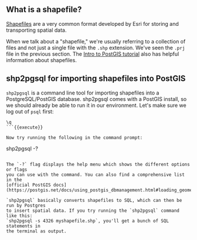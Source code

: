 ## What is a shapefile?

[Shapefiles](https://en.wikipedia.org/wiki/Shapefile) are a very common format developed by Esri for storing and 
transporting spatial data.

When we talk about a "shapefile," we're usually 
referring to a collection of files and not just a single file with the `.shp` 
extension. We've seen the `.prj` file in the previous section. 
The [Intro to PostGIS tutorial](https://postgis.net/workshops/postgis-intro/loading_data.html#shapefiles-what-s-that) 
also has helpful information about shapefiles.

## shp2pgsql for importing shapefiles into PostGIS

`shp2pgsql` is a command line tool for importing shapefiles into a PostgreSQL/PostGIS 
database. shp2pgsql comes with a PostGIS install, so we should already be able 
to run it in our environment. Let's make sure we log out of `psql` first:

```
\q
```{{execute}}

Now try running the following in the command prompt:

```
shp2pgsql -?
```{{execute}}

The `-?` flag displays the help menu which shows the different options or flags 
you can use with the command. You can also find a comprehensive list in the 
[official PostGIS docs](https://postgis.net/docs/using_postgis_dbmanagement.html#loading_geometry_data).

`shp2pgsql` basically converts shapefiles to SQL, which can then be run by Postgres 
to insert spatial data. If you try running the `shp2pgsql` command like this:
`shp2pgsql -s 4326 myshapefile.shp`, you'll get a bunch of SQL statements in 
the terminal as output. 

